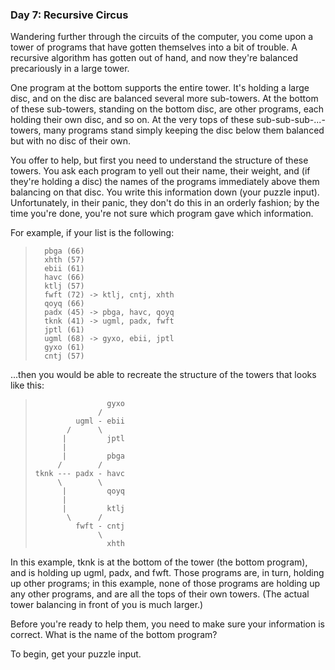 ### Day 7: Recursive Circus ###
Wandering further through the circuits of the computer, you come upon a tower of programs that have gotten themselves into a bit of trouble. A recursive algorithm has gotten out of hand, and now they're balanced precariously in a large tower.

One program at the bottom supports the entire tower. It's holding a large disc, and on the disc are balanced several more sub-towers. At the bottom of these sub-towers, standing on the bottom disc, are other programs, each holding their own disc, and so on. At the very tops of these sub-sub-sub-...-towers, many programs stand simply keeping the disc below them balanced but with no disc of their own.

You offer to help, but first you need to understand the structure of these towers. You ask each program to yell out their name, their weight, and (if they're holding a disc) the names of the programs immediately above them balancing on that disc. You write this information down (your puzzle input). Unfortunately, in their panic, they don't do this in an orderly fashion; by the time you're done, you're not sure which program gave which information.

For example, if your list is the following:

>       pbga (66)
>       xhth (57)
>       ebii (61)
>       havc (66)
>       ktlj (57)
>       fwft (72) -> ktlj, cntj, xhth
>       qoyq (66)
>       padx (45) -> pbga, havc, qoyq
>       tknk (41) -> ugml, padx, fwft
>       jptl (61)
>       ugml (68) -> gyxo, ebii, jptl
>       gyxo (61)
>       cntj (57)

...then you would be able to recreate the structure of the towers that looks like this:

>                     gyxo
>                   /
>              ugml - ebii
>            /      \
>           |         jptl
>           |
>           |         pbga
>          /        /
>     tknk --- padx - havc
>          \        \
>           |         qoyq
>           |
>           |         ktlj
>            \      /
>              fwft - cntj
>                   \
>                     xhth
In this example, tknk is at the bottom of the tower (the bottom program), and is holding up ugml, padx, and fwft. Those programs are, in turn, holding up other programs; in this example, none of those programs are holding up any other programs, and are all the tops of their own towers. (The actual tower balancing in front of you is much larger.)

Before you're ready to help them, you need to make sure your information is correct. What is the name of the bottom program?

To begin, get your puzzle input.